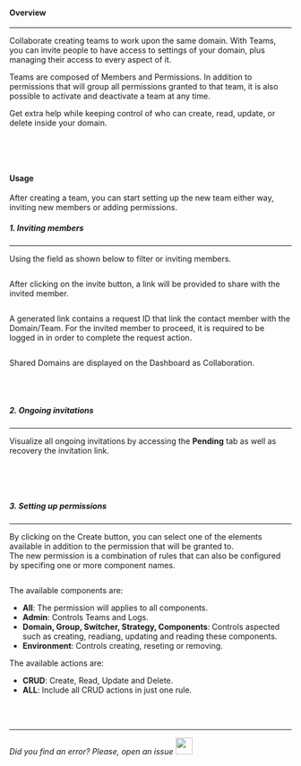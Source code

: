 #### Overview
* * *

Collaborate creating teams to work upon the same domain. With Teams, you can invite people to have access to settings of your domain, plus managing their access to every aspect of it.

Teams are composed of Members and Permissions. In addition to permissions that will group all permissions granted to that team, it is also possible to activate and deactivate a team at any time.

Get extra help while keeping control of who can create, read, update, or delete inside your domain.

<img src="[$ASSETS_LOCATION]/documentation/images/teams/teams.jpg" class="image-style shadow" alt=""/>

</br></br>

#### Usage
After creating a team, you can start setting up the new team either way, inviting new members or adding permissions.

##### 1. Inviting members
* * *

  Using the field as shown below to filter or inviting members.

  <img src="[$ASSETS_LOCATION]/documentation/images/teams/teams_invite.jpg" class="image-style shadow" alt=""/><p>

  After clicking on the invite button, a link will be provided to share with the invited member.

  <img src="[$ASSETS_LOCATION]/documentation/images/teams/teams_invite_2.jpg" class="image-style shadow" alt=""/><p>

  A generated link contains a request ID that link the contact member with the Domain/Team.
  For the invited member to proceed, it is required to be logged in in order to complete the request action.

  <img src="[$ASSETS_LOCATION]/documentation/images/teams/teams_invite_accept.jpg" class="image-style shadow" alt=""/><p>

  Shared Domains are displayed on the Dashboard as Collaboration.

</br></br>

##### 2. Ongoing invitations
* * *

  Visualize all ongoing invitations by accessing the **Pending** tab as well as recovery the invitation link.

  <img src="[$ASSETS_LOCATION]/documentation/images/teams/teams_pending.jpg" class="image-style shadow" alt=""/>

</br></br>

##### 3. Setting up permissions
* * *

  By clicking on the Create button, you can select one of the elements available in addition to the permission that will be granted to.
  </br>The new permission is a combination of rules that can also be configured by specifing one or more component names.

  <img src="[$ASSETS_LOCATION]/documentation/images/teams/teams_permissions_create.jpg" class="image-style shadow" alt=""/><p>

The available components are:
- **All**: The permission will applies to all components.
- **Admin**: Controls Teams and Logs.
- **Domain, Group, Switcher, Strategy, Components**: Controls aspected such as creating, readiang, updating and reading these components.
- **Environment**: Controls creating, reseting or removing.


The available actions are:
- **CRUD**: Create, Read, Update and Delete.
- **ALL**: Include all CRUD actions in just one rule.

</br></br>

* * *

*Did you find an error? Please, open an issue*
<a href="https://github.com/switcherapi/switcher-management/issues/new?title=fix:+[team.md]+-+[INSERT+SHORT+DESCRIPTION]" target="_blank">
    <img src="[$ASSETS_LOCATION]\github.svg" style="width: 30px;">
</a> 